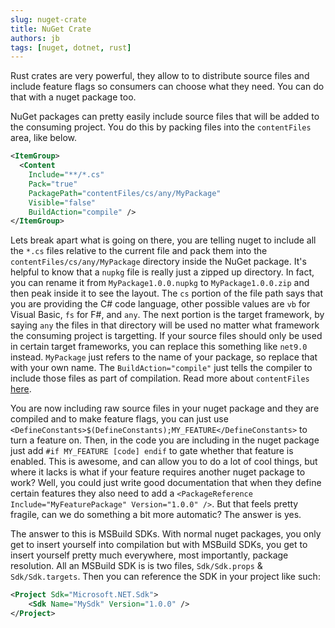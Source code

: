 ```yaml
---
slug: nuget-crate
title: NuGet Crate
authors: jb
tags: [nuget, dotnet, rust]
---
```


Rust crates are very powerful, they allow to to distribute source files and include feature flags so consumers can choose what they need. You can do that with a nuget package too.

<!-- truncate -->

NuGet packages can pretty easily include source files that will be added to the consuming project. You do this by packing files into the `contentFiles` area, like below.

```xml
<ItemGroup>
  <Content 
    Include="**/*.cs"
    Pack="true"
    PackagePath="contentFiles/cs/any/MyPackage"
    Visible="false"
    BuildAction="compile" />
</ItemGroup>
```

Lets break apart what is going on there, you are telling nuget to include all the `*.cs` files relative to the current file and pack them into the `contentFiles/cs/any/MyPackage` directory inside the NuGet package. It's helpful to know that a `nupkg` file is really just a zipped up directory. In fact, you can rename it from `MyPackage1.0.0.nupkg` to `MyPackage1.0.0.zip` and then peak inside it to see the layout. The `cs` portion of the file path says that you are providing the C# code language, other possible values are `vb` for Visual Basic, `fs` for F#, and `any`. The next portion is the target framework, by saying `any` the files in that directory will be used no matter what framework the consuming project is targetting. If your source files should only be used in certain target frameworks, you can replace this something like `net9.0` instead. `MyPackage` just refers to the name of your package, so replace that with your own name. The `BuildAction="compile"` just tells the compiler to include those files as part of compilation. Read more about `contentFiles` [here](https://learn.microsoft.com/en-us/nuget/reference/nuspec#package-folder-structure).

You are now including raw source files in your nuget package and they are compiled and to make feature flags, you can just use `<DefineConstants>$(DefineConstants);MY_FEATURE</DefineConstants>` to turn a feature on. Then, in the code you are including in the nuget package just add `#if MY_FEATURE [code] endif` to gate whether that feature is enabled. This is awesome, and can allow you to do a lot of cool things, but where it lacks is what if your feature requires another nuget package to work? Well, you could just write good documentation that when they define certain features they also need to add a `<PackageReference Include="MyFeaturePackage" Version="1.0.0" />`. But that feels pretty fragile, can we do something a bit more automatic? The answer is yes.

The answer to this is MSBuild SDKs. With normal nuget packages, you only get to insert yourself into compilation but with MSBuild SDKs, you get to insert yourself pretty much everywhere, most importantly, package resolution. All an MSBuild SDK is is two files, `Sdk/Sdk.props` & `Sdk/Sdk.targets`. Then you can reference the SDK in your project like such:

```xml
<Project Sdk="Microsoft.NET.Sdk">
    <Sdk Name="MySdk" Version="1.0.0" />
</Project>
```